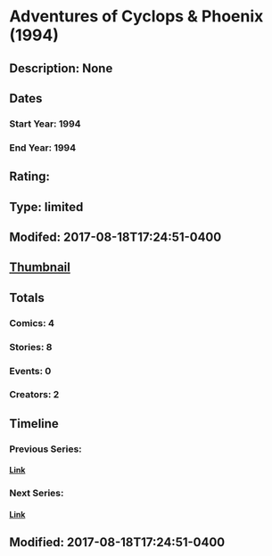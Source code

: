 # Adventures of Cyclops & Phoenix (1994)
## Description: None
## Dates
### Start Year: 1994
### End Year: 1994
## Rating: 
## Type: limited
## Modifed: 2017-08-18T17:24:51-0400
## [Thumbnail](http://i.annihil.us/u/prod/marvel/i/mg/3/60/57e44b0609c26.jpg)
## Totals
### Comics: 4
### Stories: 8
### Events: 0
### Creators: 2
## Timeline
### Previous Series: 
#### [Link]()
### Next Series: 
#### [Link]()
## Modified: 2017-08-18T17:24:51-0400